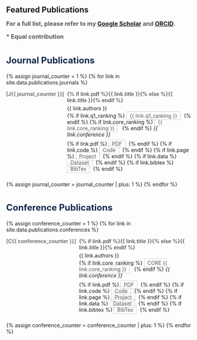 <h1 id="publications"></h1>

<h2 style="margin: 60px 0px 15px;">Featured Publications</h2>

<p style="margin: 15px 0px 15px; font-size: 16px; color: #595959 !important; font-weight: bold;">For a full list, please refer to my <a href="https://scholar.google.com/citations?user=GsURDp0AAAAJ" target="_blank">Google Scholar</a> and <a href="https://orcid.org/0000-0001-5890-0165" target="_blank">ORCID</a>.</p>

<p style="margin: 15px 0px 30px; font-size: 16px; color: #595959 !important; font-weight: bold;">* Equal contribution</p>

<div class="publications-plain">

<h3 style="margin: 40px 0px 20px; font-size: 24px; color: #13294B;">Journal Publications</h3>

{% assign journal_counter = 1 %}
{% for link in site.data.publications.journals %}

<div style="margin-bottom: 25px; text-align: left;">
  <div style="display: flex; align-items: flex-start; margin-bottom: 5px;">
    <span style="font-weight: 600; margin-right: 8px; color: #666; min-width: 25px;">[J{{ journal_counter }}]</span>
    <div style="flex: 1;">
      <div class="title" style="font-weight: 600; margin-bottom: 5px; color: #595959 !important;">
        {% if link.pdf %}<a href="{{ link.pdf }}" target="_blank" style="color: #595959 !important; text-decoration: none;">{{ link.title }}</a>{% else %}{{ link.title }}{% endif %}
      </div>
      <div class="author" style="margin-bottom: 3px;">{{ link.authors }}</div>
      <div class="periodical" style="margin-bottom: 8px;">
        {% if link.q1_ranking %}
        <span class="badge" style="background-color: transparent; color: #595959 !important; border: 1px solid #ccc; margin-right: 5px; font-size: 14px; padding: 2px 8px;">{{ link.q1_ranking }}</span>
        {% endif %}
        {% if link.core_ranking %}
        <span class="badge" style="background-color: transparent; color: #595959 !important; border: 1px solid #ccc; margin-right: 8px; font-size: 14px; padding: 2px 8px;">{{ link.core_ranking }}</span>
        {% endif %}
        <em>{{ link.conference }}</em>
      </div>
      <div class="links">
        {% if link.pdf %} 
        <a href="{{ link.pdf }}" target="_blank" class="btn badge" style="background-color: transparent; color: #595959 !important; border: 1px solid #ccc; margin-right: 5px; font-size: 14px; text-decoration: none; padding: 2px 8px;">PDF</a>
        {% endif %}
        {% if link.code %} 
        <a href="{{ link.code }}" target="_blank" class="btn badge" style="background-color: transparent; color: #595959 !important; border: 1px solid #ccc; margin-right: 5px; font-size: 14px; text-decoration: none; padding: 2px 8px;">Code</a>
        {% endif %}
        {% if link.page %} 
        <a href="{{ link.page }}" target="_blank" class="btn badge" style="background-color: transparent; color: #595959 !important; border: 1px solid #ccc; margin-right: 5px; font-size: 14px; text-decoration: none; padding: 2px 8px;">Project</a>
        {% endif %}
        {% if link.data %} 
        <a href="{{ link.data }}" target="_blank" class="btn badge" style="background-color: transparent; color: #595959 !important; border: 1px solid #ccc; margin-right: 5px; font-size: 14px; text-decoration: none; padding: 2px 8px;">Dataset</a>
        {% endif %}
        {% if link.bibtex %} 
        <a href="{{ link.bibtex }}" target="_blank" class="btn badge" style="background-color: transparent; color: #595959 !important; border: 1px solid #ccc; margin-right: 5px; font-size: 14px; text-decoration: none; padding: 2px 8px;">BibTex</a>
        {% endif %}
      </div>
    </div>
  </div>
</div>

{% assign journal_counter = journal_counter | plus: 1 %}
{% endfor %}

<h3 style="margin: 40px 0px 20px; font-size: 24px; color: #13294B;">Conference Publications</h3>

{% assign conference_counter = 1 %}
{% for link in site.data.publications.conferences %}

<div style="margin-bottom: 25px; text-align: left;">
  <div style="display: flex; align-items: flex-start; margin-bottom: 5px;">
    <span style="font-weight: 600; margin-right: 8px; color: #666; min-width: 25px;">[C{{ conference_counter }}]</span>
    <div style="flex: 1;">
      <div class="title" style="font-weight: 600; margin-bottom: 5px; color: #595959 !important;">
        {% if link.pdf %}<a href="{{ link.pdf }}" target="_blank" style="color: #595959 !important; text-decoration: none;">{{ link.title }}</a>{% else %}{{ link.title }}{% endif %}
      </div>
      <div class="author" style="margin-bottom: 3px;">{{ link.authors }}</div>
      <div class="periodical" style="margin-bottom: 8px;">
        {% if link.core_ranking %}
        <span class="badge" style="background-color: transparent; color: #595959 !important; border: 1px solid #ccc; margin-right: 8px; font-size: 14px; padding: 2px 8px;">CORE {{ link.core_ranking }}</span>
        {% endif %}
        <em>{{ link.conference }}</em>
      </div>
      <div class="links">
        {% if link.pdf %} 
        <a href="{{ link.pdf }}" target="_blank" class="btn badge" style="background-color: transparent; color: #595959 !important; border: 1px solid #ccc; margin-right: 5px; font-size: 14px; text-decoration: none; padding: 2px 8px;">PDF</a>
        {% endif %}
        {% if link.code %} 
        <a href="{{ link.code }}" target="_blank" class="btn badge" style="background-color: transparent; color: #595959 !important; border: 1px solid #ccc; margin-right: 5px; font-size: 14px; text-decoration: none; padding: 2px 8px;">Code</a>
        {% endif %}
        {% if link.page %} 
        <a href="{{ link.page }}" target="_blank" class="btn badge" style="background-color: transparent; color: #595959 !important; border: 1px solid #ccc; margin-right: 5px; font-size: 14px; text-decoration: none; padding: 2px 8px;">Project</a>
        {% endif %}
        {% if link.data %} 
        <a href="{{ link.data }}" target="_blank" class="btn badge" style="background-color: transparent; color: #595959 !important; border: 1px solid #ccc; margin-right: 5px; font-size: 14px; text-decoration: none; padding: 2px 8px;">Dataset</a>
        {% endif %}
        {% if link.bibtex %} 
        <a href="{{ link.bibtex }}" target="_blank" class="btn badge" style="background-color: transparent; color: #595959 !important; border: 1px solid #ccc; margin-right: 5px; font-size: 14px; text-decoration: none; padding: 2px 8px;">BibTex</a>
        {% endif %}
      </div>
    </div>
  </div>
</div>

{% assign conference_counter = conference_counter | plus: 1 %}
{% endfor %}

</div>


